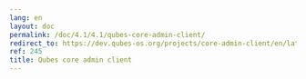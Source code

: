 ```yaml
---
lang: en
layout: doc
permalink: /doc/4.1/4.1/qubes-core-admin-client/
redirect_to: https://dev.qubes-os.org/projects/core-admin-client/en/latest/
ref: 245
title: Qubes core admin client
---
```

